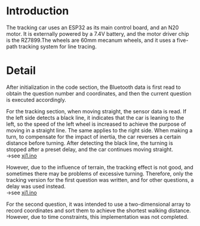 # Introduction
The tracking car uses an ESP32 as its main control board, and an N20 motor. It is externally powered by a 7.4V battery, and the motor driver chip is the RZ7899.The wheels are 60mm mecanum wheels, and it uses a five-path tracking system for line tracing.

# Detail
After initialization in the code section, the Bluetooth data is first read to obtain the question number and coordinates, and then the current question is executed accordingly.

For the tracking section, when moving straight, the sensor data is read. If the left side detects a black line, it indicates that the car is leaning to the left, so the speed of the left wheel is increased to achieve the purpose of moving in a straight line. The same applies to the right side.
When making a turn, to compensate for the impact of inertia, the car reverses a certain distance before turning. After detecting the black line, the turning is stopped after a preset delay, and the car continues moving straight.    
→see [xj1.ino](https://github.com/xyccccccc/a413_3_16/blob/main/xj1.ino)

However, due to the influence of terrain, the tracking effect is not good, and sometimes there may be problems of excessive turning. Therefore, only the tracking version for the first question was written, and for other questions, a delay was used instead.         
→see [xj1.ino](https://github.com/xyccccccc/a413_3_16/blob/main/final.ino)

For the second question, it was intended to use a two-dimensional array to record coordinates and sort them to achieve the shortest walking distance. However, due to time constraints, this implementation was not completed.
